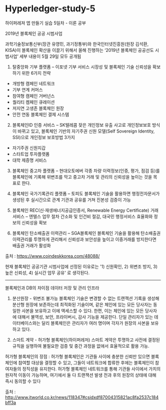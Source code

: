 # Hyperledger-study-5

하이퍼레져 앱 만들기 실습 5일차 - 이론 공부

2019년 블록체인 공공 시범사업

과학기술정보통신부(장관 유영민, 과기정통부)와 한국인터넷진흥원(원장 김석환, KISA)이 블록체인 확산을 이끌기 위해서 올해 진행하는 ‘2019년 블록체인 공공선도 시범사업’ 세부 내용이 5월 29일 모두 공개됨

1. 탈중앙화 기부 플랫폼 – 이포넷
  기부 서비스 시장성 및 블록체인 기술 신뢰성을 확보하기 위한 6가지 전략
  - 개방형 캠페인 네트워크
  - 기부 연계 커머스
  - 참여형 캠페인 거버넌스
  - 퀄리티 켐페인 큐레이션
  - 저지연 고생존 블록체인 원장
  - 안전 연동 블록체인 결제 시스템
  
2. 블록체인ID 인증 서비스 – SK텔레콤
  잦은 개인정보 유출 사고로 개인정보보호 방식이 바뀌고 있고, 블록체인 기반의 자기주권 신원 모델(Self Sovereign Identity, SSI)으로 개인정보 보호방법 3가지
  - 자기주권 신원지갑
  - 스타트업 투자플랫폼
  - 대학 제증명 서비스
  
3. 블록체인 중고차 플랫폼 – 현대오토에버
  각종 차량 이력정보(인증, 평가, 점검 등)를 블록체인에 기록해 위변조를 막고 중고차 거래 및 관리의 신뢰성을 높이는 것을 목표로 한다.
  
4. 블록체인 국가기록관리 플랫폼 – 토피도
  블록체인 기술을 활용하면 행정전자문서가 생성된 후 실시간으로 관계 기관과 공유를 거쳐 진본성 검증이 가능
  
5. 블록체인 REC(신·재생에너지공급인증서, Renewable Energy Certificate) 거래 서비스 – 엔텔스
  업무 절차 간소화 및 인건비 절감, 대국민 행정서비스 효율화와 정보의 신뢰성을 확보
  
6. 블록체인 탄소배출권 이력관리 – SGA블록체인
  블록체인 기술을 활용해 탄소배출권 이력관리를 투명하게 관리해서 신뢰성과 보안성을 높이고 이중거래를 방지한다면 배출권 거래가 활성화
  
출처 : https://www.coindeskkorea.com/48088/

현재 블록체인 공공기관 시범사업에 선정된 이유로는 '1) 신원확인, 2) 위변조 방지, 3) 높은 신뢰성, 4) 실시간 업무 공유' 로 생각된다.

------------------------------------------------------------------------------------------------------------------------------

블록체인과 DB의 차이점
  데이터 저장 및 관리 인프라

1. 분산원장 - 위변조 불가능
  블록체인 기술은 변경할 수 없는 트랜잭션 기록을 생성해 분산형 원장에 보존하는데 최적화된 기술이며, 같은 체인에 있는 모든 당사자는 동일한 사본을 보유하고 이에 액세스할 수 있다. 한편, 이는 체인에 있는 모든 당사자에 대해서 불역성, 보안, 프라이버시, 감사 기능을 제공한다.
  단일 관리자가 있는 데이터베이스와는 달리 블록체인은 관리자가 여러 명이며 각자가 원장의 사본을 보유하고 있다.
  
2. 스마트 계약 - 허가형 블록체인(하이퍼레저)
  스마트 계약은 투명하고 사전에 결정된 규칙을 실행하여 불필요한 검증 및 중간 과정을 없애서 효율적으로 활용 가능.

허가형 블록체인의 장점 : 허가형 블록체인은 기관들 사이에 충분한 신뢰만 있으면 블록체인에 참여할 대상을 결정할 수 있고, 그들이 네트워크에 합류한 후에는 블록체인이 참여자들의 정직성을 유지한다. 허가형 블록체인 네트워크를 통해 기관들 사이에서 가치의 원자적 이동이 가능하며, 여기에서 둘 다 트랜잭션 발생 전과 후의 원장의 상태에 대해 즉시 동의할 수 있다

출처 : http://www.itworld.co.kr/news/118347#csidxdf87004315821ac8fa2537c184bff3a 

